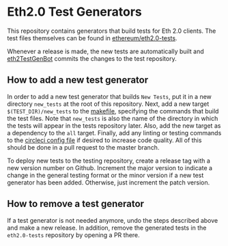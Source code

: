 # Eth2.0 Test Generators

This repository contains generators that build tests for Eth 2.0 clients. The test files themselves can be found in [ethereum/eth2.0-tests](https://github.com/ethereum/eth2.0-tests/).

Whenever a release is made, the new tests are automatically built and [eth2TestGenBot](https://github.com/eth2TestGenBot) commits the changes to the test repository.

## How to add a new test generator

In order to add a new test generator that builds `New Tests`, put it in a new directory `new_tests` at the root of this repository. Next, add a new target `$(TEST_DIR)/new_tests` to the [makefile](https://github.com/ethereum/eth2.0-test-generators/blob/master/Makefile), specifying the commands that build the test files. Note that `new_tests` is also the name of the directory in which the tests will appear in the tests repository later. Also, add the new target as a dependency to the `all` target. Finally, add any linting or testing commands to the [circleci config file](https://github.com/ethereum/eth2.0-test-generators/blob/master/.circleci/config.yml) if desired to increase code quality. All of this should be done in a pull request to the master branch.

To deploy new tests to the testing repository, create a release tag with a new version number on Github. Increment the major version to indicate a change in the general testing format or the minor version if a new test generator has been added. Otherwise, just increment the patch version.

## How to remove a test generator

If a test generator is not needed anymore, undo the steps described above and make a new release. In addition, remove the generated tests in the `eth2.0-tests` repository by opening a PR there.
